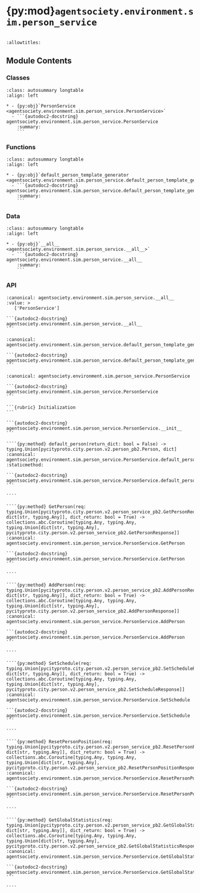 # {py:mod}`agentsociety.environment.sim.person_service`

```{py:module} agentsociety.environment.sim.person_service
```

```{autodoc2-docstring} agentsociety.environment.sim.person_service
:allowtitles:
```

## Module Contents

### Classes

````{list-table}
:class: autosummary longtable
:align: left

* - {py:obj}`PersonService <agentsociety.environment.sim.person_service.PersonService>`
  - ```{autodoc2-docstring} agentsociety.environment.sim.person_service.PersonService
    :summary:
    ```
````

### Functions

````{list-table}
:class: autosummary longtable
:align: left

* - {py:obj}`default_person_template_generator <agentsociety.environment.sim.person_service.default_person_template_generator>`
  - ```{autodoc2-docstring} agentsociety.environment.sim.person_service.default_person_template_generator
    :summary:
    ```
````

### Data

````{list-table}
:class: autosummary longtable
:align: left

* - {py:obj}`__all__ <agentsociety.environment.sim.person_service.__all__>`
  - ```{autodoc2-docstring} agentsociety.environment.sim.person_service.__all__
    :summary:
    ```
````

### API

````{py:data} __all__
:canonical: agentsociety.environment.sim.person_service.__all__
:value: >
   ['PersonService']

```{autodoc2-docstring} agentsociety.environment.sim.person_service.__all__
```

````

````{py:function} default_person_template_generator() -> pycityproto.city.person.v2.person_pb2.Person
:canonical: agentsociety.environment.sim.person_service.default_person_template_generator

```{autodoc2-docstring} agentsociety.environment.sim.person_service.default_person_template_generator
```
````

`````{py:class} PersonService(aio_channel: grpc.aio.Channel)
:canonical: agentsociety.environment.sim.person_service.PersonService

```{autodoc2-docstring} agentsociety.environment.sim.person_service.PersonService
```

```{rubric} Initialization
```

```{autodoc2-docstring} agentsociety.environment.sim.person_service.PersonService.__init__
```

````{py:method} default_person(return_dict: bool = False) -> typing.Union[pycityproto.city.person.v2.person_pb2.Person, dict]
:canonical: agentsociety.environment.sim.person_service.PersonService.default_person
:staticmethod:

```{autodoc2-docstring} agentsociety.environment.sim.person_service.PersonService.default_person
```

````

````{py:method} GetPerson(req: typing.Union[pycityproto.city.person.v2.person_service_pb2.GetPersonRequest, dict[str, typing.Any]], dict_return: bool = True) -> collections.abc.Coroutine[typing.Any, typing.Any, typing.Union[dict[str, typing.Any], pycityproto.city.person.v2.person_service_pb2.GetPersonResponse]]
:canonical: agentsociety.environment.sim.person_service.PersonService.GetPerson

```{autodoc2-docstring} agentsociety.environment.sim.person_service.PersonService.GetPerson
```

````

````{py:method} AddPerson(req: typing.Union[pycityproto.city.person.v2.person_service_pb2.AddPersonRequest, dict[str, typing.Any]], dict_return: bool = True) -> collections.abc.Coroutine[typing.Any, typing.Any, typing.Union[dict[str, typing.Any], pycityproto.city.person.v2.person_service_pb2.AddPersonResponse]]
:canonical: agentsociety.environment.sim.person_service.PersonService.AddPerson

```{autodoc2-docstring} agentsociety.environment.sim.person_service.PersonService.AddPerson
```

````

````{py:method} SetSchedule(req: typing.Union[pycityproto.city.person.v2.person_service_pb2.SetScheduleRequest, dict[str, typing.Any]], dict_return: bool = True) -> collections.abc.Coroutine[typing.Any, typing.Any, typing.Union[dict[str, typing.Any], pycityproto.city.person.v2.person_service_pb2.SetScheduleResponse]]
:canonical: agentsociety.environment.sim.person_service.PersonService.SetSchedule

```{autodoc2-docstring} agentsociety.environment.sim.person_service.PersonService.SetSchedule
```

````

````{py:method} ResetPersonPosition(req: typing.Union[pycityproto.city.person.v2.person_service_pb2.ResetPersonPositionRequest, dict[str, typing.Any]], dict_return: bool = True) -> collections.abc.Coroutine[typing.Any, typing.Any, typing.Union[dict[str, typing.Any], pycityproto.city.person.v2.person_service_pb2.ResetPersonPositionResponse]]
:canonical: agentsociety.environment.sim.person_service.PersonService.ResetPersonPosition

```{autodoc2-docstring} agentsociety.environment.sim.person_service.PersonService.ResetPersonPosition
```

````

````{py:method} GetGlobalStatistics(req: typing.Union[pycityproto.city.person.v2.person_service_pb2.GetGlobalStatisticsRequest, dict[str, typing.Any]], dict_return: bool = True) -> collections.abc.Coroutine[typing.Any, typing.Any, typing.Union[dict[str, typing.Any], pycityproto.city.person.v2.person_service_pb2.GetGlobalStatisticsResponse]]
:canonical: agentsociety.environment.sim.person_service.PersonService.GetGlobalStatistics

```{autodoc2-docstring} agentsociety.environment.sim.person_service.PersonService.GetGlobalStatistics
```

````

`````
